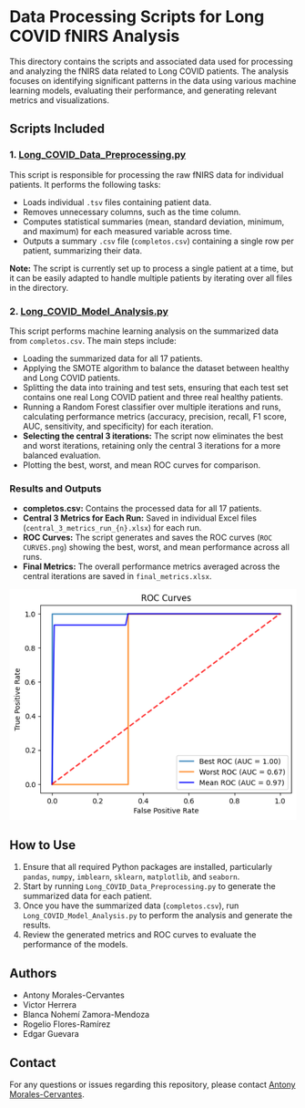 # Data Processing Scripts for Long COVID fNIRS Analysis

This directory contains the scripts and associated data used for processing and analyzing the fNIRS data related to Long COVID patients. The analysis focuses on identifying significant patterns in the data using various machine learning models, evaluating their performance, and generating relevant metrics and visualizations.

## Scripts Included

### 1. [Long_COVID_Data_Preprocessing.py](Long_COVID_Data_Preprocessing.py)
This script is responsible for processing the raw fNIRS data for individual patients. It performs the following tasks:
- Loads individual `.tsv` files containing patient data.
- Removes unnecessary columns, such as the time column.
- Computes statistical summaries (mean, standard deviation, minimum, and maximum) for each measured variable across time.
- Outputs a summary `.csv` file (`completos.csv`) containing a single row per patient, summarizing their data.

**Note:** The script is currently set up to process a single patient at a time, but it can be easily adapted to handle multiple patients by iterating over all files in the directory.

### 2. [Long_COVID_Model_Analysis.py](Long_COVID_Model_Analysis.py)
This script performs machine learning analysis on the summarized data from `completos.csv`. The main steps include:
- Loading the summarized data for all 17 patients.
- Applying the SMOTE algorithm to balance the dataset between healthy and Long COVID patients.
- Splitting the data into training and test sets, ensuring that each test set contains one real Long COVID patient and three real healthy patients.
- Running a Random Forest classifier over multiple iterations and runs, calculating performance metrics (accuracy, precision, recall, F1 score, AUC, sensitivity, and specificity) for each iteration.
- **Selecting the central 3 iterations:** The script now eliminates the best and worst iterations, retaining only the central 3 iterations for a more balanced evaluation.
- Plotting the best, worst, and mean ROC curves for comparison.

### Results and Outputs
- **completos.csv:** Contains the processed data for all 17 patients.
- **Central 3 Metrics for Each Run:** Saved in individual Excel files (`central_3_metrics_run_{n}.xlsx`) for each run.
- **ROC Curves:** The script generates and saves the ROC curves (`ROC CURVES.png`) showing the best, worst, and mean performance across all runs.
- **Final Metrics:** The overall performance metrics averaged across the central iterations are saved in `final_metrics.xlsx`.

![ROC Curves](ROC%20CURVES.png)

## How to Use
1. Ensure that all required Python packages are installed, particularly `pandas`, `numpy`, `imblearn`, `sklearn`, `matplotlib`, and `seaborn`.
2. Start by running `Long_COVID_Data_Preprocessing.py` to generate the summarized data for each patient.
3. Once you have the summarized data (`completos.csv`), run `Long_COVID_Model_Analysis.py` to perform the analysis and generate the results.
4. Review the generated metrics and ROC curves to evaluate the performance of the models.

## Authors
- Antony Morales-Cervantes
- Victor Herrera
- Blanca Nohemí Zamora-Mendoza
- Rogelio Flores-Ramírez
- Edgar Guevara

## Contact
For any questions or issues regarding this repository, please contact [Antony Morales-Cervantes](mailto:antony.mc@morelia.tecnm.mx).


